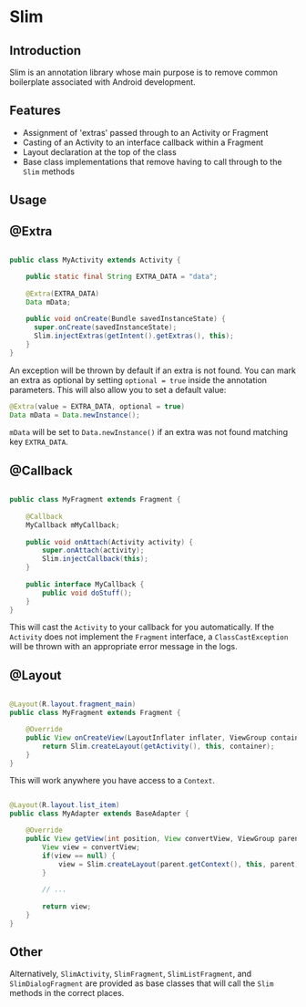 Slim
====

Introduction
------------
Slim is an annotation library whose main purpose is to remove common boilerplate associated with Android development.

Features
--------
+ Assignment of 'extras' passed through to an Activity or Fragment
+ Casting of an Activity to an interface callback within a Fragment
+ Layout declaration at the top of the class
+ Base class implementations that remove having to call through to the `Slim` methods

Usage
-----

@Extra
------
```java

public class MyActivity extends Activity {

    public static final String EXTRA_DATA = "data";
    
    @Extra(EXTRA_DATA)
    Data mData;
    
    public void onCreate(Bundle savedInstanceState) {
      super.onCreate(savedInstanceState);
      Slim.injectExtras(getIntent().getExtras(), this);
    }
}
```

An exception will be thrown by default if an extra is not found. You can mark an extra as optional by setting `optional = true` inside the annotation parameters. This will also allow you to set a default value:

```java
@Extra(value = EXTRA_DATA, optional = true)
Data mData = Data.newInstance();
```

`mData` will be set to `Data.newInstance()` if an extra was not found matching key `EXTRA_DATA`.

@Callback
---------
```java

public class MyFragment extends Fragment {
    
    @Callback
    MyCallback mMyCallback;
        
    public void onAttach(Activity activity) {
        super.onAttach(activity);
        Slim.injectCallback(this);
    }
        
    public interface MyCallback {
        public void doStuff();
    }
}
```

This will cast the `Activity` to your callback for you automatically. If the `Activity` does not implement the `Fragment` interface, a `ClassCastException` will be thrown with an appropriate error message in the logs.

@Layout
-------
```java

@Layout(R.layout.fragment_main)
public class MyFragment extends Fragment {

    @Override
    public View onCreateView(LayoutInflater inflater, ViewGroup container, Bundle savedInstanceState) {
        return Slim.createLayout(getActivity(), this, container);
    }
}
```

This will work anywhere you have access to a `Context`.

```java

@Layout(R.layout.list_item)
public class MyAdapter extends BaseAdapter {

    @Override
    public View getView(int position, View convertView, ViewGroup parent) {
        View view = convertView;
        if(view == null) {
            view = Slim.createLayout(parent.getContext(), this, parent);
        }
        
        // ...
        
        return view;
    }
}
```

Other
-----

Alternatively, `SlimActivity`, `SlimFragment`, `SlimListFragment`, and `SlimDialogFragment` are provided as base classes that will call the `Slim` methods in the correct places.
